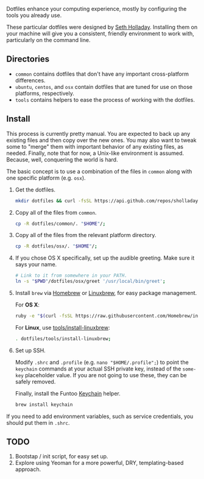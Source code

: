 Dotfiles enhance your computing experience, mostly by configuring the tools you already use.

These particular dotfiles were designed by [Seth Holladay](https://github.com/sholladay "dotfiles author, sholladay"). Installing them on your machine will give you a consistent, friendly environment to work with, particularly on the command line.

## Directories

 - `common` contains dotfiles that don't have any important cross-platform differences.
 - `ubuntu`, `centos`, and `osx` contain dotfiles that are tuned for use on those platforms, respectively.
 - `tools` contains helpers to ease the process of working with the dotfiles.

## Install

This process is currently pretty manual. You are expected to back up any existing files and then copy over the new ones. You may also want to tweak some to "merge" them with important behavior of any existing files, as needed. Finally, note that for now, a Unix-like environment is assumed. Because, well, conquering the world is hard.

The basic concept is to use a combination of the files in `common` along with one specific platform (e.g. `osx`).

1. Get the dotfiles.

    ```sh
    mkdir dotfiles && curl -fsSL https://api.github.com/repos/sholladay/dotfiles/tarball | tar -xz -C dotfiles --strip-components=1;
    ```

2. Copy all of the files from `common`.

    ```sh
    cp -R dotfiles/common/. "$HOME"/;
    ```

3. Copy all of the files from the relevant platform directory.

    ```sh
    cp -R dotfiles/osx/. "$HOME"/;
    ```

4. If you chose OS X specifically, set up the audible greeting. Make sure it says your name.

    ```sh
    # Link to it from somewhere in your PATH.
    ln -s "$PWD"/dotfiles/osx/greet '/usr/local/bin/greet';
    ```

5. Install `brew` via [Homebrew](http://brew.sh/ "Homebrew, the package manager") or [Linuxbrew](http://linuxbrew.sh/ "Linuxbrew, a Linux-oriented fork of the Homebrew package manager"), for easy package management.

    For **OS X**:
    ```sh
    ruby -e "$(curl -fsSL https://raw.githubusercontent.com/Homebrew/install/master/install)";
    ```

    For **Linux**, use [tools/install-linuxbrew](./tools/install-linuxbrew "Helper tor carefully setting up a standalone Linuxbrew"):
    ```sh
    . dotfiles/tools/install-linuxbrew;
    ```

6. Set up SSH.

    Modify `.shrc` and `.profile` (e.g. `nano "$HOME/.profile";`) to point the `keychain` commands at your actual SSH private key, instead of the `some-key` placeholder value. If you are not going to use these, they can be safely removed.

    Finally, install the Funtoo [Keychain](http://www.funtoo.org/Keychain "Helper for key-based login") helper.
    ```sh
    brew install keychain
    ```

If you need to add environment variables, such as service credentials, you should put them in `.shrc`.

## TODO

1. Bootstap / init script, for easy set up.
2. Explore using Yeoman for a more powerful, DRY, templating-based approach.

